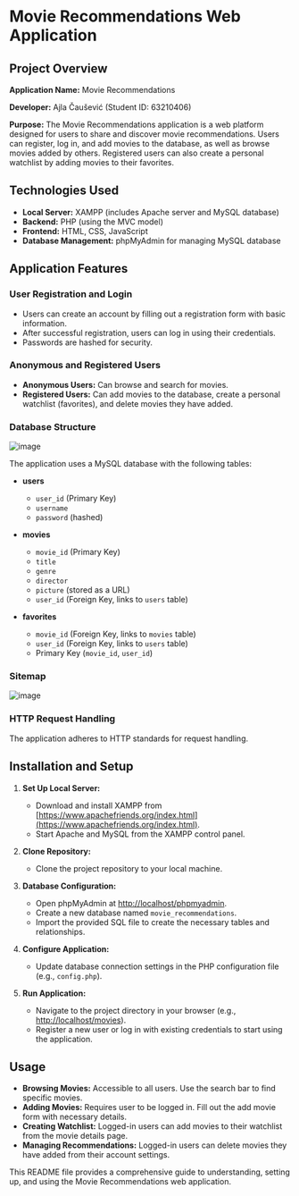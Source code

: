 # Movie Recommendations Web Application

## Project Overview

**Application Name:** Movie Recommendations

**Developer:** Ajla Čaušević (Student ID: 63210406)

**Purpose:** The Movie Recommendations application is a web platform designed for users to share and discover movie recommendations. Users can register, log in, and add movies to the database, as well as browse movies added by others. Registered users can also create a personal watchlist by adding movies to their favorites.

## Technologies Used

- **Local Server:** XAMPP (includes Apache server and MySQL database)
- **Backend:** PHP (using the MVC model)
- **Frontend:** HTML, CSS, JavaScript
- **Database Management:** phpMyAdmin for managing MySQL database

## Application Features

### User Registration and Login

- Users can create an account by filling out a registration form with basic information.
- After successful registration, users can log in using their credentials.
- Passwords are hashed for security.

### Anonymous and Registered Users

- **Anonymous Users:** Can browse and search for movies.
- **Registered Users:** Can add movies to the database, create a personal watchlist (favorites), and delete movies they have added.

### Database Structure

![image](https://github.com/ajlaac/Watchlist/assets/141041671/b51388d4-eaca-4da2-aa7d-1c808f98ee7c)


The application uses a MySQL database with the following tables:

- **users**
  - `user_id` (Primary Key)
  - `username`
  - `password` (hashed)

- **movies**
  - `movie_id` (Primary Key)
  - `title`
  - `genre`
  - `director`
  - `picture` (stored as a URL)
  - `user_id` (Foreign Key, links to `users` table)

- **favorites**
  - `movie_id` (Foreign Key, links to `movies` table)
  - `user_id` (Foreign Key, links to `users` table)
  - Primary Key (`movie_id`, `user_id`)

### Sitemap

![image](https://github.com/ajlaac/Watchlist/assets/141041671/0655c875-b48c-4016-97c8-ee41ddeb7b3b)


### HTTP Request Handling

The application adheres to HTTP standards for request handling.

## Installation and Setup

1. **Set Up Local Server:**
   - Download and install XAMPP from [https://www.apachefriends.org/index.html](https://www.apachefriends.org/index.html).
   - Start Apache and MySQL from the XAMPP control panel.

2. **Clone Repository:**
   - Clone the project repository to your local machine.

3. **Database Configuration:**
   - Open phpMyAdmin at [http://localhost/phpmyadmin](http://localhost/phpmyadmin).
   - Create a new database named `movie_recommendations`.
   - Import the provided SQL file to create the necessary tables and relationships.

4. **Configure Application:**
   - Update database connection settings in the PHP configuration file (e.g., `config.php`).

5. **Run Application:**
   - Navigate to the project directory in your browser (e.g., [http://localhost/movies](http://localhost/movies)).
   - Register a new user or log in with existing credentials to start using the application.

## Usage

- **Browsing Movies:** Accessible to all users. Use the search bar to find specific movies.
- **Adding Movies:** Requires user to be logged in. Fill out the add movie form with necessary details.
- **Creating Watchlist:** Logged-in users can add movies to their watchlist from the movie details page.
- **Managing Recommendations:** Logged-in users can delete movies they have added from their account settings.

This README file provides a comprehensive guide to understanding, setting up, and using the Movie Recommendations web application.

